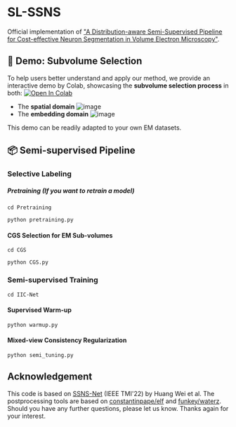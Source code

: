 # SL-SSNS
Official implementation of ["A Distribution-aware Semi-Supervised Pipeline for Cost-effective Neuron Segmentation in Volume Electron Microscopy"](https://www.biorxiv.org/content/10.1101/2024.05.26.595303v3).

## 🧪 Demo: Subvolume Selection

To help users better understand and apply our method, we provide an interactive demo by Colab, showcasing the **subvolume selection process** in both: [![Open In Colab](https://colab.research.google.com/assets/colab-badge.svg)](https://colab.research.google.com/drive/1vPYYeaycpdQjDiu_TQD4LqQbjezf40yc?usp=sharing)

- The **spatial domain**
![image](https://github.com/user-attachments/assets/30a81673-03c6-4fd5-af86-c4d0ab60c2e5)
- The **embedding domain**
![image](https://github.com/user-attachments/assets/a9028640-b4e4-48cc-9bb9-cf3cbebbe9f0)

This demo can be readily adapted to your own EM datasets.

## 📦 Semi-supervised Pipeline
### Selective Labeling
##### Pretraining (If you want to retrain a model)
```
cd Pretraining
```
```
python pretraining.py
```
#### CGS Selection for EM Sub-volumes
```
cd CGS
```
```
python CGS.py
```
### Semi-supervised Training
```
cd IIC-Net
```
#### Supervised Warm-up
```
python warmup.py
```
#### Mixed-view Consistency Regularization
```
python semi_tuning.py
```
## Acknowledgement
This code is based on [SSNS-Net](https://github.com/weih527/SSNS-Net) (IEEE TMI'22) by Huang Wei et al. The postprocessing tools are based on [constantinpape/elf](https://github.com/constantinpape/elf) and [funkey/waterz](https://github.com/funkey/waterz). Should you have any further questions, please let us know. Thanks again for your interest.
